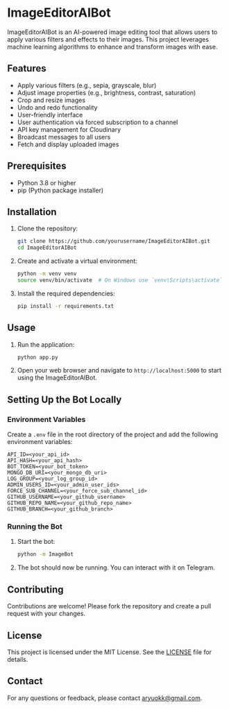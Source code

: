 # ImageEditorAIBot

ImageEditorAIBot is an AI-powered image editing tool that allows users to apply various filters and effects to their images. This project leverages machine learning algorithms to enhance and transform images with ease.

## Features

- Apply various filters (e.g., sepia, grayscale, blur)
- Adjust image properties (e.g., brightness, contrast, saturation)
- Crop and resize images
- Undo and redo functionality
- User-friendly interface
- User authentication via forced subscription to a channel
- API key management for Cloudinary
- Broadcast messages to all users
- Fetch and display uploaded images

## Prerequisites

- Python 3.8 or higher
- pip (Python package installer)

## Installation

1. Clone the repository:
    ```bash
    git clone https://github.com/yourusername/ImageEditorAIBot.git
    cd ImageEditorAIBot
    ```

2. Create and activate a virtual environment:
    ```bash
    python -m venv venv
    source venv/bin/activate  # On Windows use `venv\Scripts\activate`
    ```

3. Install the required dependencies:
    ```bash
    pip install -r requirements.txt
    ```

## Usage

1. Run the application:
    ```bash
    python app.py
    ```

2. Open your web browser and navigate to `http://localhost:5000` to start using the ImageEditorAIBot.

## Setting Up the Bot Locally

### Environment Variables

Create a `.env` file in the root directory of the project and add the following environment variables:

```
API_ID=<your_api_id>
API_HASH=<your_api_hash>
BOT_TOKEN=<your_bot_token>
MONGO_DB_URI=<your_mongo_db_uri>
LOG_GROUP=<your_log_group_id>
ADMIN_USERS_ID=<your_admin_user_ids>
FORCE_SUB_CHANNEL=<your_force_sub_channel_id>
GITHUB_USERNAME=<your_github_username>
GITHUB_REPO_NAME=<your_github_repo_name>
GITHUB_BRANCH=<your_github_branch>
```

### Running the Bot

1. Start the bot:
    ```bash
    python -m ImageBot
    ```

2. The bot should now be running. You can interact with it on Telegram.

## Contributing

Contributions are welcome! Please fork the repository and create a pull request with your changes.

## License

This project is licensed under the MIT License. See the [LICENSE](LICENSE) file for details.

## Contact

For any questions or feedback, please contact [aryuokk@gmail.com](mailto:aryuokk@gmail.com).
